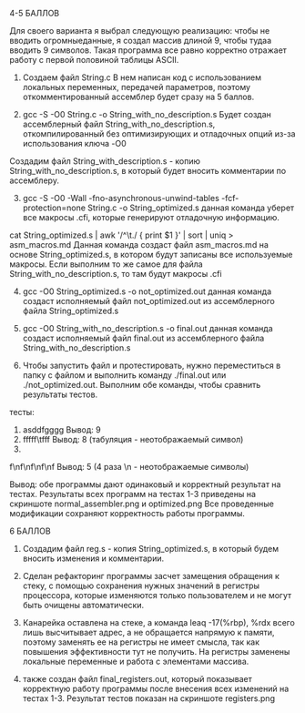 
4-5 БАЛЛОВ

Для своего варианта я выбрал следующую реализацию: чтобы не вводить огромныеданные, я создал массив
длиной 9, чтобы тудаа вводить 9 символов. Такая программа все равно корректно отражает работу с первой
половиной таблицы ASCII.

1. Создаем файл String.c 
В нем написан код с использованием локальных переменных, передачей параметров, поэтому откомментированный
ассемблер будет сразу на 5 баллов.

2. gcc -S -O0 String.c -o String_with_no_description.s
Будет создан ассемблерный файл String_with_no_description.s, откомпилированный без оптимизирующих и отладочных опций 
из-за использования ключа -O0

Создадим файл String_with_description.s - копию String_with_no_description.s, в который будет вносить комментарии
по ассемблеру.

3. gcc -S -O0 -Wall  -fno-asynchronous-unwind-tables -fcf-protection=none String.c -o String_optimized.s
данная команда уберет все макросы .cfi, которые генерируют отладочную информацию.


cat String_optimized.s | awk '/^\t\./ { print $1 }' | sort | uniq > asm_macros.md
Данная команда создаст файл asm_macros.md на основе String_optimized.s, в котором 
будут записаны все используемые макросы. Если выполним то же самое для  файла String_with_no_description.s, то там будут 
макросы .cfi

4. gcc -O0 String_optimized.s -o not_optimized.out 
данная команда создаст исполняемый файл not_optimized.out из ассемблерного файла String_optimized.s
5. gcc -O0 String_with_no_description.s -o final.out 
данная команда создаст исполняемый файл final.out из ассемблерного файла String_with_no_description.s


6. Чтобы запустить файл и протестировать, нужно переместиться в папку с файлом и выполнить команду
./final.out или ./not_optimized.out. Выполним обе команды, чтобы сравнить результаты тестов.

тесты:
1)  asddfgggg
Вывод: 9
2) fffff\tfff
Вывод: 8 (табуляция - неотображаемый символ)
3)
f\nf\nf\nf\nf
Вывод: 5 (4 раза \n - неотображаемые символы)

Вывод: обе программы дают одинаковый и корректный результат на тестах. 
Результаты всех программ на тестах 1-3 приведены на скриншоте normal_assembler.png и optimized.png
Все проведенные модификации сохраняют корректность работы программы.




6 БАЛЛОВ

1. Создадим файл reg.s - копия String_optimized.s, в который будем вносить изменения и комментарии.

2. Сделан рефакторинг программы засчет замещения обращения к стеку, с помощью сохранения нужных значений в регистры процессора, которые 
изменяются только пользователем и не могут быть очищены автоматически.

3. Канарейка оставлена на стеке, а команда leaq	-17(%rbp), %rdx всего лишь высчитывает адрес, а не обращается напрямую к памяти, поэтому
заменять ее на регистры не имеет смысла, так как повышения эффективности тут не получить.
На регистры заменены локальные переменные и работа с элементами массива.


4. также создан файл final_registers.out, который показывает корректную работу программы после внесения всех изменений на тестах 1-3.
Результат тестов показан на скриншоте registers.png

